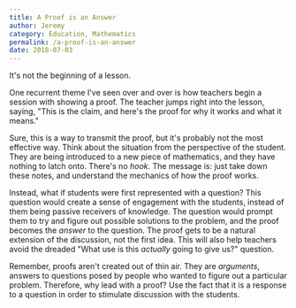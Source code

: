 ```yaml
---
title: A Proof is an Answer
author: Jeremy
category: Education, Mathematics
permalink: /a-proof-is-an-answer
date: 2018-07-03
---
```


It's not the beginning of a lesson.

One recurrent theme I've seen over and over is how teachers begin a session with showing a proof. The teacher jumps right into the lesson, saying, "This is the claim, and here's the proof for why it works and what it means."

Sure, this is a way to transmit the proof, but it's probably not the most effective way. Think about the situation from the perspective of the student. They are being introduced to a new piece of mathematics, and they have nothing to latch onto. There's no *hook*. The message is: just take down these notes, and understand the mechanics of how the proof works.

Instead, what if students were first represented with a question? This question would create a sense of engagement with the students, instead of them being passive receivers of knowledge. The question would prompt them to try and figure out possible solutions to the problem, and the proof becomes the *answer* to the question. The proof gets to be a natural extension of the discussion, not the first idea. This will also help teachers avoid the dreaded "What use is this *actually* going to give us?" question.

Remember, proofs aren't created out of thin air. They are *arguments*, answers to questions posed by people who wanted to figure out a particular problem. Therefore, why lead with a proof? Use the fact that it is a response to a question in order to stimulate discussion with the students.
